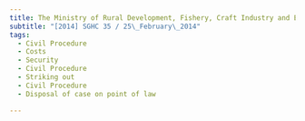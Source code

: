 ```yaml
---
title: The Ministry of Rural Development, Fishery, Craft Industry and Environment of the Union of 
subtitle: "[2014] SGHC 35 / 25\_February\_2014"
tags:
  - Civil Procedure
  - Costs
  - Security
  - Civil Procedure
  - Striking out
  - Civil Procedure
  - Disposal of case on point of law

---
```


